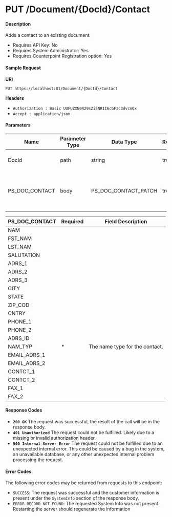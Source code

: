 
# PUT /Document/{DocId}/Contact

#### Description
Adds a contact to an existing document.

- Requires API Key: No
- Requires System Administrator: Yes
- Requires Counterpoint Registration option: Yes

#### Sample Request

**URI**

`PUT https://localhost:81/Document/{DocId}/Contact`

**Headers**
- `Authorization : Basic UUFUZXN0R29sZi5NR1I6cGFzc3dvcmQx`
- `Accept : application/json`

#### Parameters
Name | Parameter Type | Data Type | Required | Description
---- | -------------- | --------- | -------- | -----------
DocId | path | string | true | The DOC_ID of the document to add a contact to.
PS_DOC_CONTACT | body | PS_DOC_CONTACT_PATCH | true | The document contact (PS_DOC_CONTACT) to update. Include only fields to update..

PS_DOC_CONTACT | Required | Field Description
-------------- | -------- | -----------------
NAM | |
FST_NAM | |
LST_NAM | |
SALUTATION | |
ADRS_1 | |
ADRS_2 | |
ADRS_3 | |
CITY | |
STATE | |
ZIP_COD | |
CNTRY | |
PHONE_1 | |
PHONE_2 | |
ADRS_ID | |
NAM_TYP | * | The name type for the contact.
EMAIL_ADRS_1 | |
EMAIL_ADRS_2 | |
CONTCT_1 | |
CONTCT_2 | |
FAX_1 | |
FAX_2 | |

#### Response Codes
- **<code>200 OK</code>** The request was successful, the result of the call will be in the response body.
- **<code>401 Unauthorized</code>** The request could not be fulfilled. Likely due to a missing or invalid authorization header.
- **<code>500 Internal Server Error</code>** The request could not be fulfilled due to an unexpected internal error. This could be caused by a bug in the system, an unavailable database, or any other unexpected internal problem processing the request.
 
#### Error Codes
The following error codes may be returned from requests to this endpoint:
- `SUCCESS`: The request was successful and the customer information is present under the `SystemInfo` section of the response body.
- `ERROR_RECORD_NOT_FOUND`: The requested System Info was not present. Restarting the server should regenerate the information
